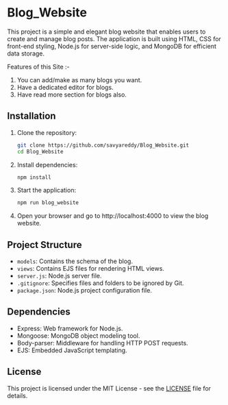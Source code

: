 # Blog_Website

This project is a simple and elegant blog website that enables users to create and manage blog posts. The application is built using HTML, CSS for front-end styling, Node.js for server-side logic, and MongoDB for efficient data storage. 

Features of this Site :-
1. You can add/make as many blogs you want.
2. Have a dedicated editor for blogs.
3. Have read more section for blogs also.

## Installation

1. Clone the repository:

    ```bash
    git clone https://github.com/savyareddy/Blog_Website.git
    cd Blog_Website
    ```

2. Install dependencies:

    ```bash
    npm install
    ```

3. Start the application:

    ```bash
    npm run blog_website
    ```

4. Open your browser and go to http://localhost:4000 to view the blog website.

## Project Structure

- `models`: Contains the schema of the blog.
- `views`: Contains EJS files for rendering HTML views.
- `server.js`: Node.js server file.
- `.gitignore`: Specifies files and folders to be ignored by Git.
- `package.json`: Node.js project configuration file.

## Dependencies

- Express: Web framework for Node.js.
- Mongoose: MongoDB object modeling tool.
- Body-parser: Middleware for handling HTTP POST requests.
- EJS: Embedded JavaScript templating.

## License

This project is licensed under the MIT License - see the [LICENSE](LICENSE) file for details.



